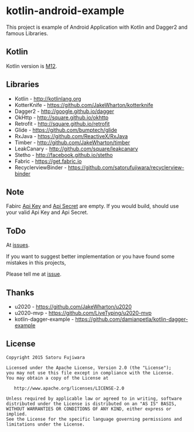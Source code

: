 kotlin-android-example
====

This project is example of Android Application with Kotlin and Dagger2 and famous Libraries.

Kotlin
----
Kotlin version is [M12](http://blog.jetbrains.com/kotlin/2015/05/kotlin-m12-is-out/).

Libraries
---------

 * Kotlin - http://kotlinlang.org
 * KotterKnife - https://github.com/JakeWharton/kotterknife
 * Dagger2 - http://google.github.io/dagger
 * OkHttp - http://square.github.io/okhttp
 * Retrofit - http://square.github.io/retrofit
 * Glide - https://github.com/bumptech/glide
 * RxJava - https://github.com/ReactiveX/RxJava
 * Timber - http://github.com/JakeWharton/timber
 * LeakCanary - http://github.com/square/leakcanary
 * Stetho - http://facebook.github.io/stetho
 * Fabric - https://get.fabric.io
 * RecyclerviewBinder - https://github.com/satorufujiwara/recyclerview-binder

Note
----
Fabirc [Api Key](./mobile/src/main/AndroidManifest.xml#L22) and [Api Secret](./mobile/fabric.properties#L3) are empty.
If you would build, should use your valid Api Key and Api Secret.

ToDo
----
At [issues](https://github.com/satorufujiwara/kotlin-android-example/issues).

If you want to suggest better implementation or you have found some mistakes in this projects,

Please tell me at [issue](https://github.com/satorufujiwara/kotlin-android-example/issues).

Thanks
------
* u2020 - https://github.com/JakeWharton/u2020
* u2020-mvp - https://github.com/LiveTyping/u2020-mvp
* kotlin-dagger-example - https://github.com/damianpetla/kotlin-dagger-example

License
-------
    Copyright 2015 Satoru Fujiwara

    Licensed under the Apache License, Version 2.0 (the "License");
    you may not use this file except in compliance with the License.
    You may obtain a copy of the License at

       http://www.apache.org/licenses/LICENSE-2.0

    Unless required by applicable law or agreed to in writing, software
    distributed under the License is distributed on an "AS IS" BASIS,
    WITHOUT WARRANTIES OR CONDITIONS OF ANY KIND, either express or implied.
    See the License for the specific language governing permissions and
    limitations under the License.
